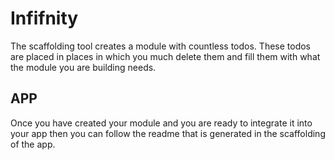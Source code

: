 # Infifnity

The scaffolding tool creates a module with countless todos. These todos are placed in places in which you much delete them and fill them with what the module you are building needs.

## APP

Once you have created your module and you are ready to integrate it into your app then you can follow the readme that is generated in the scaffolding of the app.
